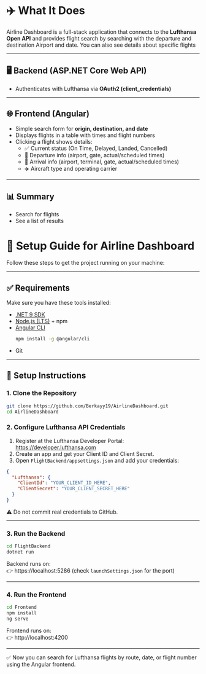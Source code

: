 # ✈️ What It Does

Airline Dashboard is a full-stack application that connects to the **Lufthansa Open API** and provides flight search by searching with the departure and destination Airport and date. You can also see details about specific flights

---

## 🖥️ Backend (ASP.NET Core Web API)
- Authenticates with Lufthansa via **OAuth2 (client_credentials)**  

---

## 🌐 Frontend (Angular)
- Simple search form for **origin, destination, and date**  
- Displays flights in a table with times and flight numbers  
- Clicking a flight shows details:
  - ✅ Current status (On Time, Delayed, Landed, Cancelled)  
  - 🛫 Departure info (airport, gate, actual/scheduled times)  
  - 🛬 Arrival info (airport, terminal, gate, actual/scheduled times)  
  - ✈️ Aircraft type and operating carrier  

---

## 📊 Summary
- Search for flights  
- See a list of results   


# 🚀 Setup Guide for Airline Dashboard

Follow these steps to get the project running on your machine:

---

## ✅ Requirements
Make sure you have these tools installed:

- [.NET 9 SDK](https://dotnet.microsoft.com/en-us/download)  
- [Node.js (LTS)](https://nodejs.org/en/download/) + npm  
- [Angular CLI](https://angular.dev/cli)  
  ```bash
  npm install -g @angular/cli
  ```
- Git  

---

## 🔧 Setup Instructions

### 1. Clone the Repository
```bash
git clone https://github.com/Berkayy19/AirlineDashboard.git
cd AirlineDashboard
```

### 2. Configure Lufthansa API Credentials
1. Register at the Lufthansa Developer Portal: https://developer.lufthansa.com  
2. Create an app and get your Client ID and Client Secret.  
3. Open `FlightBackend/appsettings.json` and add your credentials:

```json
{
  "Lufthansa": {
    "ClientId": "YOUR_CLIENT_ID_HERE",
    "ClientSecret": "YOUR_CLIENT_SECRET_HERE"
  }
}
```

⚠️ Do not commit real credentials to GitHub.

---

### 3. Run the Backend
```bash
cd FlightBackend
dotnet run
```

Backend runs on:  
👉 https://localhost:5286 (check `launchSettings.json` for the port)

---

### 4. Run the Frontend
```bash
cd Frontend
npm install
ng serve
```

Frontend runs on:  
👉 http://localhost:4200  

---

✅ Now you can search for Lufthansa flights by route, date, or flight number using the Angular frontend.

